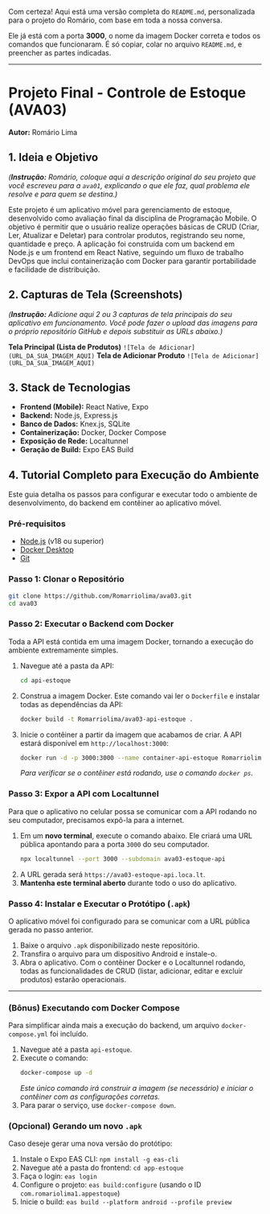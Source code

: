 Com certeza\! Aqui está uma versão completa do `README.md`, personalizada para o projeto do Romário, com base em toda a nossa conversa.

Ele já está com a porta **3000**, o nome da imagem Docker correta e todos os comandos que funcionaram. É só copiar, colar no arquivo `README.md`, e preencher as partes indicadas.

-----

# Projeto Final - Controle de Estoque (AVA03)

**Autor:** Romário Lima

## 1\. Ideia e Objetivo

*(**Instrução:** Romário, coloque aqui a descrição original do seu projeto que você escreveu para a `ava01`, explicando o que ele faz, qual problema ele resolve e para quem se destina.)*

Este projeto é um aplicativo móvel para gerenciamento de estoque, desenvolvido como avaliação final da disciplina de Programação Mobile. O objetivo é permitir que o usuário realize operações básicas de CRUD (Criar, Ler, Atualizar e Deletar) para controlar produtos, registrando seu nome, quantidade e preço. A aplicação foi construída com um backend em Node.js e um frontend em React Native, seguindo um fluxo de trabalho DevOps que inclui containerização com Docker para garantir portabilidade e facilidade de distribuição.

## 2\. Capturas de Tela (Screenshots)

*(**Instrução:** Adicione aqui 2 ou 3 capturas de tela principais do seu aplicativo em funcionamento. Você pode fazer o upload das imagens para o próprio repositório GitHub e depois substituir as URLs abaixo.)*

**Tela Principal (Lista de Produtos)**
`![Tela de Adicionar](URL_DA_SUA_IMAGEM_AQUI)`
**Tela de Adicionar Produto**
`![Tela de Adicionar](URL_DA_SUA_IMAGEM_AQUI)`

## 3\. Stack de Tecnologias

  * **Frontend (Mobile):** React Native, Expo
  * **Backend:** Node.js, Express.js
  * **Banco de Dados:** Knex.js, SQLite
  * **Containerização:** Docker, Docker Compose
  * **Exposição de Rede:** Localtunnel
  * **Geração de Build:** Expo EAS Build

## 4\. Tutorial Completo para Execução do Ambiente

Este guia detalha os passos para configurar e executar todo o ambiente de desenvolvimento, do backend em contêiner ao aplicativo móvel.

### Pré-requisitos

  * [Node.js](https://nodejs.org/) (v18 ou superior)
  * [Docker Desktop](https://www.docker.com/products/docker-desktop/)
  * [Git](https://git-scm.com/)

### Passo 1: Clonar o Repositório

```bash
git clone https://github.com/Romarriolima/ava03.git
cd ava03
```

### Passo 2: Executar o Backend com Docker

Toda a API está contida em uma imagem Docker, tornando a execução do ambiente extremamente simples.

1.  Navegue até a pasta da API:
    ```bash
    cd api-estoque
    ```
2.  Construa a imagem Docker. Este comando vai ler o `Dockerfile` e instalar todas as dependências da API:
    ```bash
    docker build -t Romarriolima/ava03-api-estoque .
    ```
3.  Inicie o contêiner a partir da imagem que acabamos de criar. A API estará disponível em `http://localhost:3000`:
    ```bash
    docker run -d -p 3000:3000 --name container-api-estoque Romarriolima/ava03-api-estoque
    ```
    *Para verificar se o contêiner está rodando, use o comando `docker ps`.*

### Passo 3: Expor a API com Localtunnel

Para que o aplicativo no celular possa se comunicar com a API rodando no seu computador, precisamos expô-la para a internet.

1.  Em um **novo terminal**, execute o comando abaixo. Ele criará uma URL pública apontando para a porta `3000` do seu computador.
    ```bash
    npx localtunnel --port 3000 --subdomain ava03-estoque-api
    ```
2.  A URL gerada será `https://ava03-estoque-api.loca.lt`.
3.  **Mantenha este terminal aberto** durante todo o uso do aplicativo.

### Passo 4: Instalar e Executar o Protótipo (`.apk`)

O aplicativo móvel foi configurado para se comunicar com a URL pública gerada no passo anterior.

1.  Baixe o arquivo `.apk` disponibilizado neste repositório.
2.  Transfira o arquivo para um dispositivo Android e instale-o.
3.  Abra o aplicativo. Com o contêiner Docker e o Localtunnel rodando, todas as funcionalidades de CRUD (listar, adicionar, editar e excluir produtos) estarão operacionais.

-----

### (Bônus) Executando com Docker Compose

Para simplificar ainda mais a execução do backend, um arquivo `docker-compose.yml` foi incluído.

1.  Navegue até a pasta `api-estoque`.
2.  Execute o comando:
    ```bash
    docker-compose up -d
    ```
    *Este único comando irá construir a imagem (se necessário) e iniciar o contêiner com as configurações corretas.*
3.  Para parar o serviço, use `docker-compose down`.

### (Opcional) Gerando um novo `.apk`

Caso deseje gerar uma nova versão do protótipo:

1.  Instale o Expo EAS CLI: `npm install -g eas-cli`
2.  Navegue até a pasta do frontend: `cd app-estoque`
3.  Faça o login: `eas login`
4.  Configure o projeto: `eas build:configure` (usando o ID `com.romariolima1.appestoque`)
5.  Inicie o build: `eas build --platform android --profile preview`